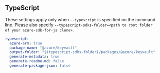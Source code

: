 ## TypeScript

These settings apply only when `--typescript` is specified on the command line.
Please also specify `--typescript-sdks-folder=<path to root folder of your azure-sdk-for-js clone>`.

``` yaml $(typescript)
typescript:
  azure-arm: true
  package-name: "@azure/keyvault"
  output-folder: "$(typescript-sdks-folder)/packages/@azure/keyvault"
  generate-metadata: true
  generate-readme-md: false
  generate-package-json: false
```
